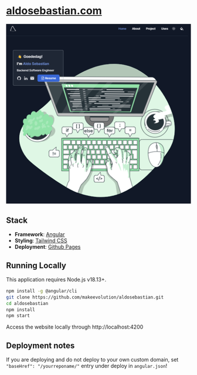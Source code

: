 # [aldosebastian.com](https://aldosebastian.com)


<picture>
  <source media="(prefers-color-scheme: dark)" srcset="./preview-dark.png">
  <source media="(prefers-color-scheme: light)" srcset="./preview.png">
  <img alt="Website preview" src="./preview.png">
</picture>

## Stack
- **Framework**: [Angular](https://angular.dev/)
- **Styling**: [Tailwind CSS](https://tailwindcss.com/)
- **Deployment**: [Github Pages](https://pages.github.com/)

## Running Locally

This application requires Node.js v18.13+.

```bash
npm install -g @angular/cli
git clone https://github.com/makeevolution/aldosebastian.git
cd aldosebastian
npm install
npm start
```
Access the website locally through http://localhost:4200


## Deployment notes
If you are deploying and do not deploy to your own custom domain, set `"baseHref": "/yourreponame/"` entry under deploy in `angular.json`!